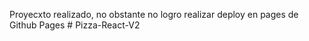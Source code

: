 Proyecxto realizado, no obstante no logro realizar deploy en pages de Github Pages
#   P i z z a - R e a c t - V 2  
 